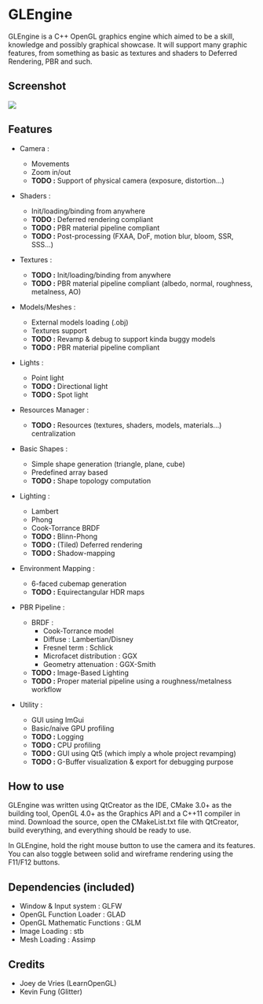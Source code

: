GLEngine
======
GLEngine is a C++ OpenGL graphics engine which aimed to be a skill, knowledge and possibly graphical showcase. It will support many graphic features, from something as basic as textures and shaders to Deferred Rendering, PBR and such.

Screenshot
------

![](http://i.imgur.com/BlgSNea.png)


Features
------

* Camera :
    * Movements
    * Zoom in/out
    * **TODO :** Support of physical camera (exposure, distortion...)

* Shaders :
    * Init/loading/binding from anywhere
    * **TODO :** Deferred rendering compliant
    * **TODO :** PBR material pipeline compliant
    * **TODO :** Post-processing (FXAA, DoF, motion blur, bloom, SSR, SSS...)

* Textures :
    * **TODO :** Init/loading/binding from anywhere
    * **TODO :** PBR material pipeline compliant (albedo, normal, roughness, metalness, AO)
    
* Models/Meshes :
    * External models loading (.obj)
    * Textures support
    * **TODO :** Revamp & debug to support kinda buggy models
    * **TODO :** PBR material pipeline compliant
    
* Lights :
    * Point light
    * **TODO :** Directional light
    * **TODO :** Spot light
    
* Resources Manager :
    * **TODO :** Resources (textures, shaders, models, materials...) centralization
    
* Basic Shapes :
    * Simple shape generation (triangle, plane, cube)
    * Predefined array based
    * **TODO :** Shape topology computation
    
* Lighting :
    * Lambert
    * Phong
    * Cook-Torrance BRDF
    * **TODO :** Blinn-Phong
    * **TODO :** (Tiled) Deferred rendering
    * **TODO :** Shadow-mapping

* Environment Mapping :
    * 6-faced cubemap generation
    * **TODO :** Equirectangular HDR maps

* PBR Pipeline :
    * BRDF :
        * Cook-Torrance model
        * Diffuse : Lambertian/Disney
        * Fresnel term : Schlick
        * Microfacet distribution : GGX
        * Geometry attenuation : GGX-Smith
    * **TODO :** Image-Based Lighting
    * **TODO :** Proper material pipeline using a roughness/metalness workflow
    
* Utility :
    * GUI using ImGui
    * Basic/naive GPU profiling
    * **TODO :** Logging
    * **TODO :** CPU profiling
    * **TODO :** GUI using Qt5 (which imply a whole project revamping)
    * **TODO :** G-Buffer visualization & export for debugging purpose

How to use
------
GLEngine was written using QtCreator as the IDE, CMake 3.0+ as the building tool, OpenGL 4.0+ as the Graphics API and a C++11 compiler in mind.
Download the source, open the CMakeList.txt file with QtCreator, build everything, and everything should be ready to use.

In GLEngine, hold the right mouse button to use the camera and its features. You can also toggle between solid and wireframe rendering using the F11/F12 buttons. 

Dependencies (included)
------
- Window & Input system : GLFW
- OpenGL Function Loader : GLAD
- OpenGL Mathematic Functions : GLM
- Image Loading : stb
- Mesh Loading : Assimp

Credits
------
- Joey de Vries (LearnOpenGL)
- Kevin Fung (Glitter)

